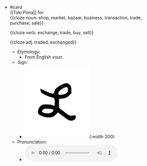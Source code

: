 - #card  
  [[Toki Pona]] for:  
  {{cloze noun. shop, market, bazaar, business, transaction, trade, purchase, sale}}
  
  {{cloze verb. exchange, trade, buy, sell}}
  
  {{cloze adj. traded, exchanged}}
	- Etymology:
		- From English *esun*.
	- Sign:
		- ![Esun_-_sitelen_pona_in_Sonja_Lang's_handwriting.svg](../assets/Esun_-_sitelen_pona_in_Sonja_Lang's_handwriting_1657529139333_0.svg){:width 200}
	- Pronunciation:
		- ![](../assets/Toki_Pona_-_jan_Lakuse_-_esun_1657529147046_0.ogg)